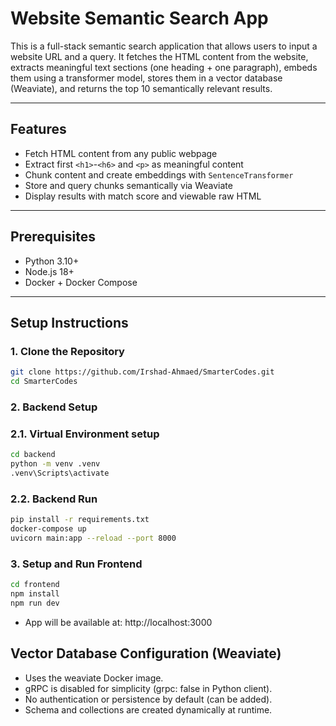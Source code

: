 # Website Semantic Search App

This is a full-stack semantic search application that allows users to input a website URL and a query. It fetches the HTML content from the website, extracts meaningful text sections (one heading + one paragraph), embeds them using a transformer model, stores them in a vector database (Weaviate), and returns the top 10 semantically relevant results.

---

## Features

- Fetch HTML content from any public webpage
- Extract first `<h1>`-`<h6>` and `<p>` as meaningful content
- Chunk content and create embeddings with `SentenceTransformer`
- Store and query chunks semantically via Weaviate
- Display results with match score and viewable raw HTML

---

## Prerequisites

- Python 3.10+
- Node.js 18+
- Docker + Docker Compose

---

## Setup Instructions

### 1. Clone the Repository

```bash
git clone https://github.com/Irshad-Ahmaed/SmarterCodes.git
cd SmarterCodes
```

### 2. Backend Setup
### 2.1. Virtual Environment setup
```bash
cd backend
python -m venv .venv
.venv\Scripts\activate 
```

### 2.2. Backend Run
```bash
pip install -r requirements.txt
docker-compose up
uvicorn main:app --reload --port 8000
```

### 3. Setup and Run Frontend
```bash
cd frontend
npm install
npm run dev
```

- App will be available at: http://localhost:3000

## Vector Database Configuration (Weaviate)
- Uses the weaviate Docker image.
- gRPC is disabled for simplicity (grpc: false in Python client).
- No authentication or persistence by default (can be added).
- Schema and collections are created dynamically at runtime.